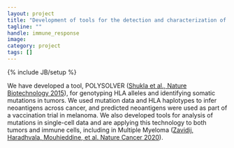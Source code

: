 ```yaml
---
layout: project
title: "Development of tools for the detection and characterization of immune responses in cancer"
tagline: ""
handle: immune_response
image: 
category: project
tags: []
---
```

{% include JB/setup %}

We have developed a tool, POLYSOLVER ([Shukla et al., Nature Biotechnology 2015]), for genotyping HLA alleles and identifying somatic mutations in tumors. We used mutation data and HLA haplotypes to infer neoantigens across cancer, and predicted neoantigens were used as part of a vaccination trial in melanoma. We also developed tools for analysis of mutations in single-cell data and are applying this technology to both tumors and immune cells, including in Multiple Myeloma ([Zavidij, Haradhvala, Mouhieddine, et al. Nature Cancer 2020]).

[Shukla et al., Nature Biotechnology 2015]: /papers/paper/polysolver
[Zavidij, Haradhvala, Mouhieddine, et al. Nature Cancer 2020]: /papers/paper/immune-microenvironment-mgus-smm